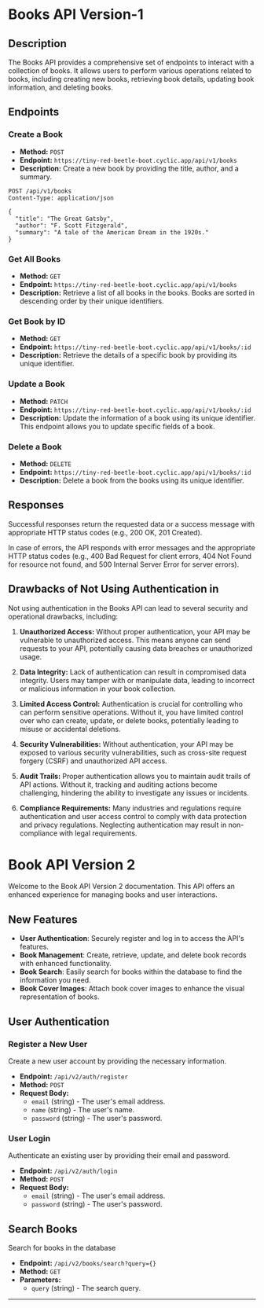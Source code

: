 # Books API Version-1

## Description

The Books API provides a comprehensive set of endpoints to interact with a collection of books. It allows users to perform various operations related to books, including creating new books, retrieving book details, updating book information, and deleting books.

## Endpoints

### Create a Book

- **Method:** `POST`
- **Endpoint:** `https://tiny-red-beetle-boot.cyclic.app/api/v1/books`
- **Description:** Create a new book by providing the title, author, and a summary.

```http
POST /api/v1/books
Content-Type: application/json

{
  "title": "The Great Gatsby",
  "author": "F. Scott Fitzgerald",
  "summary": "A tale of the American Dream in the 1920s."
}
```

### Get All Books

- **Method:** `GET`
- **Endpoint:** `https://tiny-red-beetle-boot.cyclic.app/api/v1/books`
- **Description:** Retrieve a list of all books in the books. Books are sorted in descending order by their unique identifiers.

### Get Book by ID

- **Method:** `GET`
- **Endpoint:** `https://tiny-red-beetle-boot.cyclic.app/api/v1/books/:id`
- **Description:** Retrieve the details of a specific book by providing its unique identifier.

### Update a Book

- **Method:** `PATCH`
- **Endpoint:** `https://tiny-red-beetle-boot.cyclic.app/api/v1/books/:id`
- **Description:** Update the information of a book using its unique identifier. This endpoint allows you to update specific fields of a book.

### Delete a Book

- **Method:** `DELETE`
- **Endpoint:** `https://tiny-red-beetle-boot.cyclic.app/api/v1/books/:id`
- **Description:** Delete a book from the books using its unique identifier.

## Responses

Successful responses return the requested data or a success message with appropriate HTTP status codes (e.g., 200 OK, 201 Created).

In case of errors, the API responds with error messages and the appropriate HTTP status codes (e.g., 400 Bad Request for client errors, 404 Not Found for resource not found, and 500 Internal Server Error for server errors).

## Drawbacks of Not Using Authentication in

Not using authentication in the Books API can lead to several security and operational drawbacks, including:

1. **Unauthorized Access:** Without proper authentication, your API may be vulnerable to unauthorized access. This means anyone can send requests to your API, potentially causing data breaches or unauthorized usage.

2. **Data Integrity:** Lack of authentication can result in compromised data integrity. Users may tamper with or manipulate data, leading to incorrect or malicious information in your book collection.

3. **Limited Access Control:** Authentication is crucial for controlling who can perform sensitive operations. Without it, you have limited control over who can create, update, or delete books, potentially leading to misuse or accidental deletions.

4. **Security Vulnerabilities:** Without authentication, your API may be exposed to various security vulnerabilities, such as cross-site request forgery (CSRF) and unauthorized API access.

5. **Audit Trails:** Proper authentication allows you to maintain audit trails of API actions. Without it, tracking and auditing actions become challenging, hindering the ability to investigate any issues or incidents.

6. **Compliance Requirements:** Many industries and regulations require authentication and user access control to comply with data protection and privacy regulations. Neglecting authentication may result in non-compliance with legal requirements.

# Book API Version 2

Welcome to the Book API Version 2 documentation. This API offers an enhanced experience for managing books and user interactions.

## New Features

- **User Authentication**: Securely register and log in to access the API's features.
- **Book Management**: Create, retrieve, update, and delete book records with enhanced functionality.
- **Book Search**: Easily search for books within the database to find the information you need.
- **Book Cover Images**: Attach book cover images to enhance the visual representation of books.

## User Authentication

### Register a New User

Create a new user account by providing the necessary information.

- **Endpoint:** `/api/v2/auth/register`
- **Method:** `POST`
- **Request Body:**
  - `email` (string) - The user's email address.
  - `name` (string) - The user's name.
  - `password` (string) - The user's password.

### User Login

Authenticate an existing user by providing their email and password.

- **Endpoint:** `/api/v2/auth/login`
- **Method:** `POST`
- **Request Body:**
  - `email` (string) - The user's email address.
  - `password` (string) - The user's password.

## Search Books

Search for books in the database

- **Endpoint:** `/api/v2/books/search?query={}`
- **Method:** `GET`
- **Parameters:**
  - `query` (string) - The search query.

---
